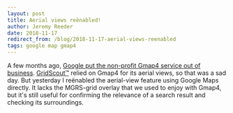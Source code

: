```yaml
---
layout: post
title: Aerial views reënabled!
author: Jeremy Reeder
date: 2018-11-17
redirect_from: /blog/2018-11-17-aerial-views-reenabled
tags: google map gmap4
---
```


A few months ago, [Google put the non-profit Gmap4 service out of
business][gmap4-rip]. [GridScout™][gridscout] relied on Gmap4 for its aerial
views, so that was a sad day. But yesterday I reënabled the aerial-view feature
using Google Maps directly. It lacks the MGRS-grid overlay that we used to
enjoy with Gmap4, but it's still useful for confirming the relevance of a
search result and checking its surroundings.


[gmap4-rip]:    2018-08-30-google-put-the-kibosh-on-gmap4
[gridscout]:    /
